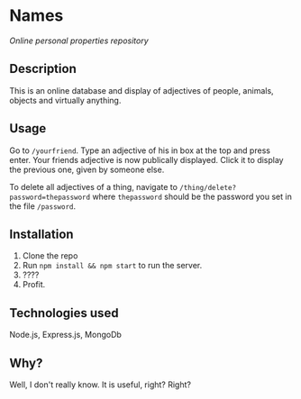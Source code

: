 # Names

*Online personal properties repository*

## Description

This is an online database and display of adjectives of people, animals, objects and virtually anything. 

## Usage

Go to ``/yourfriend``. Type an adjective of his in box at the top and press enter. Your friends adjective is now publically displayed. Click it to display the previous one, given by someone else.

To delete all adjectives of a thing, navigate to ``/thing/delete?password=thepassword`` where ``thepassword`` should be the password you set in the file ``/password``.

## Installation

 1. Clone the repo
 2. Run ``npm install && npm start`` to run the server.
 3. ????
 4. Profit.

## Technologies used

Node.js, Express.js, MongoDb

## Why?

Well, I don't really know. It is useful, right? Right?
